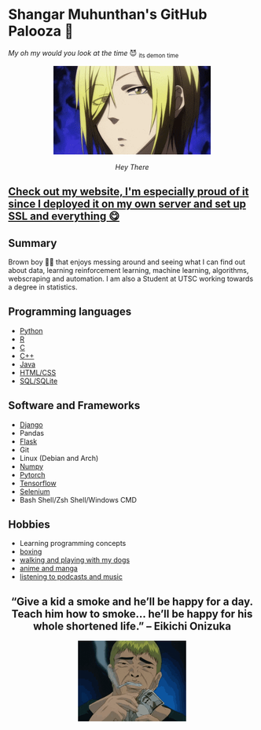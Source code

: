 # Shangar Muhunthan's GitHub Palooza 🥳
*My oh my would you look at the time* 😈 <sub>its demon time</sub>

<center>
<p>
    <img src="img/AmazingImpossibleCollie-max-1mb.gif" alt>
</p>
<p>
    <em>Hey There</em>
</p>
</center>

## [Check out my website, I'm especially proud of it since I deployed it on my own server and set up SSL and everything 😋](https://shangar.site)

## Summary
Brown boy 👨🏾 that enjoys messing around and seeing what I can find out about data, learning reinforcement learning, machine learning, algorithms, webscraping and automation. I am also a Student at UTSC working towards a degree in statistics. 

## Programming languages
- [Python](https://github.com/shangar21/ML-python/)
- [R](https://github.com/shangar21/R_language_learning)
- [C](https://github.com/shangar21/csca48)
- [C++](https://github.com/shangar21/chess_engine)
- [Java](https://github.com/shangar21/doctor-appt-app)
- [HTML/CSS](https://github.com/shangar21/best-cscb63-website/tree/main/templates)
- [SQL/SQLite](https://github.com/shangar21/best-cscb63-website)
  
## Software and Frameworks
- [Django](https://github.com/shangar21/learn_django)
- Pandas
- [Flask](https://github.com/shangar21/best-cscb63-website)
- Git
- Linux (Debian and Arch)
- [Numpy](https://github.com/shangar21/ML-python/tree/master/Scratch%20Neural%20Networks)
- [Pytorch](https://github.com/shangar21/ML-python/tree/master/pytorch_NN)
- [Tensorflow](https://github.com/shangar21/yuHacks21-1)
- [Selenium](https://github.com/shangar21/gi_scraper)
- Bash Shell/Zsh Shell/Windows CMD

## Hobbies
- Learning programming concepts 
- [boxing](https://www.instagram.com/scarberianboxingclub/)
- [walking and playing with my dogs](https://www.instagram.com/rex_and_ryno/)
- [anime and manga](https://myanimelist.net/profile/shangar21)
- [listening to podcasts and music](https://open.spotify.com/user/sharanshangar)

<center>

## “Give a kid a smoke and he’ll be happy for a day. Teach him how to smoke… he’ll be happy for his whole shortened life.” – Eikichi Onizuka
<img src="img/tenor.gif" alt>

</center>


